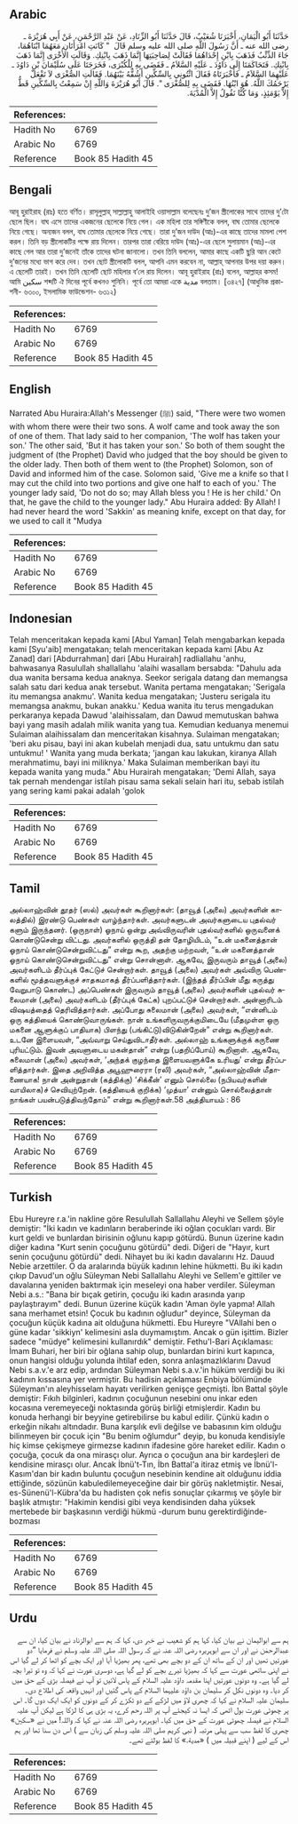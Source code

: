 ## Arabic


<div dir="rtl" lang="ar" style={{fontSize:'larger',backgroundColor:'#f8f9fa',padding:20}}>
حَدَّثَنَا أَبُو الْيَمَانِ، أَخْبَرَنَا شُعَيْبٌ، قَالَ حَدَّثَنَا أَبُو الزِّنَادِ، عَنْ عَبْدِ الرَّحْمَنِ، عَنْ أَبِي هُرَيْرَةَ ـ رضى الله عنه ـ أَنَّ رَسُولَ اللَّهِ صلى الله عليه وسلم قَالَ ‏ "‏ كَانَتِ امْرَأَتَانِ مَعَهُمَا ابْنَاهُمَا، جَاءَ الذِّئْبُ فَذَهَبَ بِابْنِ إِحْدَاهُمَا فَقَالَتْ لِصَاحِبَتِهَا إِنَّمَا ذَهَبَ بِابْنِكِ‏.‏ وَقَالَتِ الأُخْرَى إِنَّمَا ذَهَبَ بِابْنِكِ‏.‏ فَتَحَاكَمَتَا إِلَى دَاوُدَ ـ عَلَيْهِ السَّلاَمُ ـ فَقَضَى بِهِ لِلْكُبْرَى، فَخَرَجَتَا عَلَى سُلَيْمَانَ بْنِ دَاوُدَ ـ عَلَيْهِمَا السَّلاَمُ ـ فَأَخْبَرَتَاهُ فَقَالَ ائْتُونِي بِالسِّكِّينِ أَشُقُّهُ بَيْنَهُمَا‏.‏ فَقَالَتِ الصُّغْرَى لاَ تَفْعَلْ يَرْحَمُكَ اللَّهُ‏.‏ هُوَ ابْنُهَا‏.‏ فَقَضَى بِهِ لِلصُّغْرَى ‏"‏‏.‏ قَالَ أَبُو هُرَيْرَةَ وَاللَّهِ إِنْ سَمِعْتُ بِالسِّكِّينِ قَطُّ إِلاَّ يَوْمَئِذٍ، وَمَا كُنَّا نَقُولُ إِلاَّ الْمُدْيَةَ‏.‏
</div>
<div style={{backgroundColor:'#f8f9fa',padding:20, marginBottom: 10}}><table> <thead> <tr> <th>References:</th> <th></th> </tr> </thead> <tbody><tr><td>Hadith No</td><td>6769</td></tr><tr><td>Arabic No</td><td>6769</td></tr><tr><td>Reference</td><td>Book 85 Hadith 45</td></tr></tbody></table></div>

## Bengali


<div dir="ltr" lang="bn" style={{fontSize:'larger',backgroundColor:'#f8f9fa',padding:20}}>
আবূ হুরাইরাহ (রাঃ) হতে বর্ণিত। রাসূলুল্লাহ্ সাল্লাল্লাহু আলাইহি ওয়াসাল্লাম বলেছেনঃ দু’জন স্ত্রীলোকের সাথে তাদের দু’টো ছেলে ছিল। বাঘ এসে তাদের একজনের ছেলেকে নিয়ে গেল। এক মহিলা তার সঙ্গিণীকে বলল, বাঘ তোমার ছেলেকে নিয়ে গেছে। অন্যজন বলল, বাঘ তোমার ছেলেকে নিয়ে গেছে। তারা দু’জন দাউদ (আঃ)-এর কাছে তাদের মামলা পেশ করল। তিনি বড় স্ত্রীলোকটির পক্ষে রায় দিলেন। তারপর তারা বেরিয়ে দাউদ (আঃ)-এর ছেলে সুলায়মান (আঃ)-এর কাছে গেল আর তারা দু’জনেই তাঁকে তাদের ঘটনা জানালো। তখন তিনি বললেন, আমার কাছে একটি ছুরি আন কেটে দু’জনের মধ্যে ভাগ করে দেব। তখন ছোট স্ত্রীলোকটি বলল, আপনি এমন করবেন না, আল্লাহ্ আপনার উপর দয়া করুন। এ ছেলেটি তারই। তখন তিনি ছেলেটি ছোট মহিলার ব’লে রায় দিলেন। আবূ হুরাইরাহ (রাঃ) বলেন, আল্লাহর কসম! আমি سكين শব্দটি ঐ দিনের পূর্বে কখনও শুনিনি। পূর্বে তো আমরা একে مدية বলতাম। [৩৪২৭] (আধুনিক প্রকাশনী- ৬৩০০, ইসলামিক ফাউন্ডেশন- ৬৩১২)
</div>
<div style={{backgroundColor:'#f8f9fa',padding:20, marginBottom: 10}}><table> <thead> <tr> <th>References:</th> <th></th> </tr> </thead> <tbody><tr><td>Hadith No</td><td>6769</td></tr><tr><td>Arabic No</td><td>6769</td></tr><tr><td>Reference</td><td>Book 85 Hadith 45</td></tr></tbody></table></div>

## English


<div dir="ltr" lang="en" style={{fontSize:'larger',backgroundColor:'#f8f9fa',padding:20}}>
Narrated Abu Huraira:Allah's Messenger (ﷺ) said, "There were two women with whom there were their two sons. A wolf came and took away the son of one of them. That lady said to her companion, 'The wolf has taken your son.' The other said, 'But it has taken your son.' So both of them sought the judgment of (the Prophet) David who judged that the boy should be given to the older lady. Then both of them went to (the Prophet) Solomon, son of David and informed him of the case. Solomon said, 'Give me a knife so that I may cut the child into two portions and give one half to each of you.' The younger lady said, 'Do not do so; may Allah bless you ! He is her child.' On that, he gave the child to the younger lady." Abu Huraira added: By Allah! I had never heard the word 'Sakkin' as meaning knife, except on that day, for we used to call it "Mudya
</div>
<div style={{backgroundColor:'#f8f9fa',padding:20, marginBottom: 10}}><table> <thead> <tr> <th>References:</th> <th></th> </tr> </thead> <tbody><tr><td>Hadith No</td><td>6769</td></tr><tr><td>Arabic No</td><td>6769</td></tr><tr><td>Reference</td><td>Book 85 Hadith 45</td></tr></tbody></table></div>

## Indonesian


<div dir="ltr" lang="id" style={{fontSize:'larger',backgroundColor:'#f8f9fa',padding:20}}>
Telah menceritakan kepada kami [Abul Yaman] Telah mengabarkan kepada kami [Syu'aib] mengatakan; telah menceritakan kepada kami [Abu Az Zanad] dari [Abdurrahman] dari [Abu Hurairah] radliallahu 'anhu, bahwasanya Rasulullah shallallahu 'alaihi wasallam bersabda: "Dahulu ada dua wanita bersama kedua anaknya. Seekor serigala datang dan memangsa salah satu dari kedua anak tersebut. Wanita pertama mengatakan; 'Serigala itu memangsa anakmu'. Wanita kedua mengatakan; 'Justeru serigala itu memangsa anakmu, bukan anakku.' Kedua wanita itu terus mengadukan perkaranya kepada Dawud 'alaihissalam, dan Dawud memutuskan bahwa bayi yang masih adalah milik wanita yang tua. Kemudian keduanya menemui Sulaiman alaihissalam dan menceritakan kisahnya. Sulaiman mengatakan; 'beri aku pisau, bayi ini akan kubelah menjadi dua, satu untukmu dan satu untukmu! ' Wanita yang muda berkata; 'jangan kau lakukan, kiranya Allah merahmatimu, bayi ini miliknya.' Maka Sulaiman memberikan bayi itu kepada wanita yang muda." Abu Hurairah mengatakan; 'Demi Allah, saya tak pernah mendengar istilah pisau sama sekali selain hari itu, sebab istilah yang sering kami pakai adalah 'golok
</div>
<div style={{backgroundColor:'#f8f9fa',padding:20, marginBottom: 10}}><table> <thead> <tr> <th>References:</th> <th></th> </tr> </thead> <tbody><tr><td>Hadith No</td><td>6769</td></tr><tr><td>Arabic No</td><td>6769</td></tr><tr><td>Reference</td><td>Book 85 Hadith 45</td></tr></tbody></table></div>

## Tamil


<div dir="ltr" lang="ta" style={{fontSize:'larger',backgroundColor:'#f8f9fa',padding:20}}>
அல்லாஹ்வின் தூதர் (ஸல்) அவர்கள் கூறினார்கள்: (தாவூத் (அலை) அவர்களின் காலத்தில்) இரண்டு பெண்கள் வாழ்ந்தார்கள். அவர்களுடன் அவர்களுடைய புதல்வர் களும் இருந்தனர். (ஒருநாள்) ஓநாய் ஒன்று அவ்விருவரின் புதல்வர்களில் ஒருவனைக் கொண்டுசென்று விட்டது. அவர்களில் ஒருத்தி தன் தோழியிடம், “உன் மகனைத்தான் ஓநாய் கொண்டுசென்றுவிட்டது” என்று கூற, அதற்கு மற்றவள், “உன் மகனைத்தான் ஓநாய் கொண்டுசென்றுவிட்டது” என்று சொன்னாள். ஆகவே, இருவரும் தாவூத் (அலை) அவர்களிடம் தீர்ப்புக் கேட்டுச் சென்றார்கள். தாவூத் (அலை) அவர்கள் அவ்விரு பெண்களில் மூத்தவளுக்குச் சாதகமாகத் தீர்ப்பளித்தார்கள். (இந்தத் தீர்ப்பின் மீது கருத்து வேறுபாடு கொண்ட) அப்பெண்கள் இருவரும் தாவூத் (அலை) அவர்களின் புதல்வர் சுலைமான் (அலை) அவர்களிடம் (தீர்ப்புக் கேட்க) புறப்பட்டுச் சென்றார்கள். அன்னாரிடம் விஷயத்தைத் தெரிவித்தார்கள். அப்போது சுலைமான் (அலை) அவர்கள், “என்னிடம் ஒரு கத்தியைக் கொண்டுவாருங்கள். நான் உங்களிருவருக்குமிடையே (மீதமுள்ள ஒரு மகனை ஆளுக்குப் பாதியாக) பிளந்து (பங்கிட்டு)விடுகின்றேன்” என்று கூறினார்கள். உடனே இளையவள், “அவ்வாறு செய்துவிடாதீர்கள். அல்லாஹ் உங்களுக்குக் கருணை புரியட்டும். இவன் அவளுடைய மகன்தான்” என்று (பதறிப்போய்) கூறினாள். ஆகவே, சுலைமான் (அலை) அவர்கள், ‘அந்தக் குழந்தை இளையவளுக்கே உரியது’ என்று தீர்ப்பளித்தார்கள். இதை அறிவித்த அபூஹுரைரா (ரலி) அவர்கள், “அல்லாஹ்வின் மீதாணையாக! நான் அன்றுதான் (கத்திக்கு) ‘சிக்கீன்’ எனும் சொல்லை (நபியவர்களின் வாயிலாக)ச் செவியுற்றேன். (கத்தியைக் குறிக்க) ‘முத்யா’ என்னும் சொல்லைத்தான் நாங்கள் பயன்படுத்திவந்தோம்” என்று கூறினார்கள்.58 அத்தியாயம் : 86
</div>
<div style={{backgroundColor:'#f8f9fa',padding:20, marginBottom: 10}}><table> <thead> <tr> <th>References:</th> <th></th> </tr> </thead> <tbody><tr><td>Hadith No</td><td>6769</td></tr><tr><td>Arabic No</td><td>6769</td></tr><tr><td>Reference</td><td>Book 85 Hadith 45</td></tr></tbody></table></div>

## Turkish


<div dir="ltr" lang="tr" style={{fontSize:'larger',backgroundColor:'#f8f9fa',padding:20}}>
Ebu Hureyre r.a.'in nakline göre Resulullah Sallallahu Aleyhi ve Sellem şöyle demiştir: "İki kadın ve kadınların beraberinde iki oğlan çocukları vardı. Bir kurt geldi ve bunlardan birisinin oğlunu kapıp götürdü. Bunun üzerine kadın diğer kadına "Kurt senin çocuğunu götürdü" dedi. Diğeri de "Hayır, kurt senin çocuğunu götürdü" dedi. Nihayet bu iki kadın davalarını Hz. Dauud Nebie arzettiler. O da aralarında büyük kadının lehine hükmetti. Bu iki kadın çıkıp Davud'un oğlu Süleyman Nebi Sallallahu Aleyhi ve Sellem'e gittiler ve davalarına yeniden baktırmak için meseleyi ona haber verdiler. Süleyman Nebi a.s.: "Bana bir bıçak getirin, çocuğu iki kadın arasında yarıp paylaştırayım" dedi. Bunun üzerine küçük kadın 'Aman öyle yapma! Allah sana merhamet etsin! Çocuk bu kadının oğludur" deyince, Süleyman da çocuğun küçük kadına ait olduğuna hükmetti. Ebu Hureyre "VAllahi ben o güne kadar 'sikkiyn' kelimesini asla duymamıştım. Ancak o gün işittim. Bizler sadece "müdye" kelimesini kullanırdık" demiştir. Fethu'l-Bari Açıklaması: İmam Buhari, her biri bir oğlana sahip olup, bunlardan birini kurt kapınca, onun hangisi olduğu yolunda ihtilaf eden, sonra anlaşmazlıklarını Davud Nebi s.a.v.'e arz edip, ardından Süleyman Nebi s.a.v.'in hüküm verdiği bu iki kadının kıssasına yer vermiştir. Bu hadisin açıklaması Enbiya bölümünde Süleyman'ın aleyhisselam hayatı verilirken genişçe geçmişti. İbn Battal şöyle demiştir: Fıkıh bilginleri, kadının çocuğunun nesebini onu inkar eden kocasına veremeyeceği noktasında görüş birliği etmişlerdir. Kadın bu konuda herhangi bir beyyine getirebilirse bu kabul edilir. Çünkü kadın o erkeğin nikahı altındadır. Buna karşılık evli değilse ve babasının kim olduğu bilinmeyen bir çocuk için "Bu benim oğlumdur" deyip, bu konuda kendisiyle hiç kimse çekişmeye girmezse kadının ifadesine göre hareket edilir. Kadın o çocuğa, çocuk da ona mirasçı olur. Ayrıca o çocuğun ana bir kardeşleri de kendisine mirasçı olur. Ancak İbnü't-Tın, İbn Battal'a itiraz etmiş ve İbnü'l-Kasım'dan bir kadın buluntu çocuğun nesebinin kendine ait olduğunu iddia ettiğinde, sözünün kabuledilemeyeceğine dair bir görüş nakletmiştir. Nesai, es-Sünenü'l-Kübra'da bu hadisten çok nefis sonuçlar çıkarmış ve şöyle bir başlık atmıştır: "Hakimin kendisi gibi veya kendisinden daha yüksek mertebede bir başkasının verdiği hükmü -durum bunu gerektirdiğinde- bozması
</div>
<div style={{backgroundColor:'#f8f9fa',padding:20, marginBottom: 10}}><table> <thead> <tr> <th>References:</th> <th></th> </tr> </thead> <tbody><tr><td>Hadith No</td><td>6769</td></tr><tr><td>Arabic No</td><td>6769</td></tr><tr><td>Reference</td><td>Book 85 Hadith 45</td></tr></tbody></table></div>

## Urdu


<div dir="rtl" lang="ur" style={{fontSize:'larger',backgroundColor:'#f8f9fa',padding:20}}>
ہم سے ابوالیمان نے بیان کیا، کہا ہم کو شعیب نے خبر دی، کہا کہ ہم سے ابوالزناد نے بیان کیا، ان سے عبدالرحمٰن نے اور ان سے ابوہریرہ رضی اللہ عنہ نے کہ رسول اللہ صلی اللہ علیہ وسلم نے فرمایا ”دو عورتیں تھیں اور ان کے ساتھ ان کے دو بچے بھی تھے، پھر بھیڑیا آیا اور ایک بچے کو اٹھا کر لے گیا اس نے اپنی ساتھی عورت سے کہا کہ بھیڑیا تیرے بچے کو لے گیا ہے، دوسری عورت نے کہا کہ وہ تو تیرا بچہ لے گیا ہے۔ وہ دونوں عورتیں اپنا مقدمہ داؤد علیہ السلام کے پاس لائیں تو آپ نے فیصلہ بڑی کے حق میں کر دیا۔ وہ دونوں نکل کر سلیمان بن داؤد علیہما السلام کے پاس گئیں اور انہیں واقعہ کی اطلاع دی۔ سلیمان علیہ السلام نے کہا کہ چھری لاؤ میں لڑکے کے دو ٹکڑے کر کے دونوں کو ایک ایک دوں گا۔ اس پر چھوٹی عورت بول اٹھی کہ ایسا نہ کیجئے آپ پر اللہ رحم کرے، یہ بڑی ہی کا لڑکا ہے لیکن آپ علیہ السلام نے فیصلہ چھوٹی عورت کے حق میں کیا۔ ابوہریرہ رضی اللہ عنہ نے کہا کہ واللہ! میں نے «سكين» چھری کا لفظ سب سے پہلی مرتبہ ( نبی کریم صلی اللہ علیہ وسلم کی زبان سے ) اس دن سنا تھا اور ہم اس کے لیے ( اپنے قبیلہ میں ) «مدية‏.‏» کا لفظ بولتے تھے۔
</div>
<div style={{backgroundColor:'#f8f9fa',padding:20, marginBottom: 10}}><table> <thead> <tr> <th>References:</th> <th></th> </tr> </thead> <tbody><tr><td>Hadith No</td><td>6769</td></tr><tr><td>Arabic No</td><td>6769</td></tr><tr><td>Reference</td><td>Book 85 Hadith 45</td></tr></tbody></table></div>